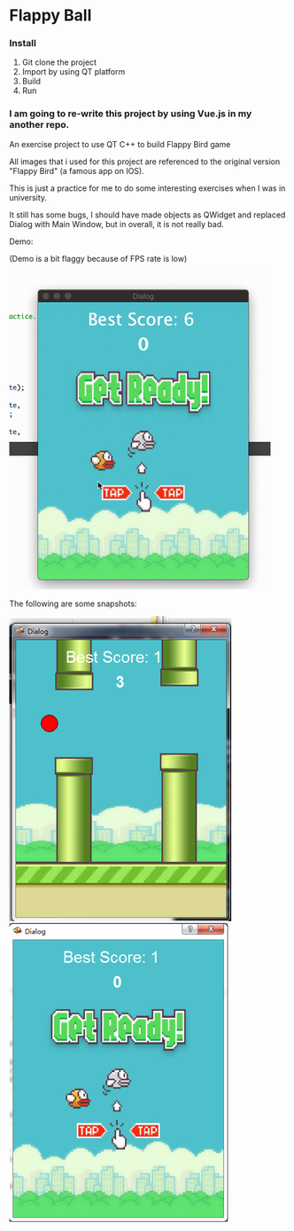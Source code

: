 # Flappy Ball

### Install
1. Git clone the project
2. Import by using QT platform
3. Build
4. Run

### I am going to re-write this project by using Vue.js in my another repo.

An exercise project to use QT C++ to build Flappy Bird game

All images that i used for this project are referenced to the original version  "Flappy Bird" (a famous app on IOS).

This is just a practice for me to do some interesting exercises when I was in university.

It still has some bugs, I should have made objects as QWidget and replaced Dialog with Main Window, but in overall, it is not really bad.

Demo:

(Demo is a bit flaggy because of FPS rate is low)

<img src="https://github.com/RyanDaDeng/flappyball/blob/master/demo.gif" />


The following are some snapshots:

<img src="https://github.com/RyanDaDeng/flappyball/blob/master/1.jpg" />

<img src="https://github.com/RyanDaDeng/flappyball/blob/master/2.jpg" />


